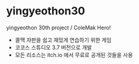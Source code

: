 # yingyeothon30
yingyeothon 30th project / ColeMak Hero!

* 콜맥 자판을 쉽고 재밌게 연습하기 위한 게임
* 코코스 스튜디오 3.7 버전으로 개발
* 모든 리소스는 itch.io 에서 무료로 공개된 것들을 사용

